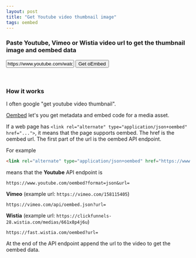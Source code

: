 ```yaml
---
layout: post
title: "Get Youtube video thumbnail image"
tags: oembed
---
```


### Paste Youtube, Vimeo or Wistia video url to get the thumbnail image and oembed data

<div id="video-preview-container">
  <div>
    <input 
      type="text" 
      value="https://www.youtube.com/watch?v=vS-F1PlLyTk"
      class="video-input" 
      placeholder="Enter video URL (YouTube, Vimeo, or Wistia)"
    >
    <button onclick="videoPreview.fetchThumbnail()">
      Get oEmbed
    </button>
  </div>
  <div class="video-thumbnail-output"></div>
  <br>
  <pre class="video-data-output"></pre>
</div>

### How it works

I often google "get youtube video thumbnail".

[Oembed](https://oembed.com/) let's you get metadata and embed code for a media asset.

If a web page has `<link rel="alternate" type="application/json+oembed" href="...">`, it means that the page supports oembed. The href is the oembed url. The first part of the url is the oembed API endpoint.

For example

```html
<link rel="alternate" type="application/json+oembed" href="https://www.youtube.com/oembed?format=json&url=https://www.youtube.com/watch?v=vS-F1PlLyTk" title="Typesense search with Ruby on Rails #225">
```

means that the **Youtube** API endpoint is

```
https://www.youtube.com/oembed?format=json&url=
```

**Vimeo** (example url: `https://vimeo.com/158115405`)

```
https://vimeo.com/api/oembed.json?url=
```

**Wistia** (example url: `https://clickfunnels-28.wistia.com/medias/661x8p4j6u`)

```
https://fast.wistia.com/oembed?url=
```

At the end of the API endpoint append the url to the video to get the oembed data.

<script>
class VideoThumbnailPreview {
  constructor(container) {
    this.container = container;
    this.input = container.querySelector('.video-input');
    this.thumbnailOutput = container.querySelector('.video-thumbnail-output');
    this.dataOutput = container.querySelector('.video-data-output');
    
    // Bind event listeners
    this.input.addEventListener('input', () => this.fetchThumbnail());
    
    // Initial fetch if there's a value
    this.fetchThumbnail();
  }

  async fetchThumbnail() {
    const url = this.input.value;
    if (!url) {
      this.clearOutput();
      return;
    }

    const videoProvider = this.detectVideoProvider(url);
    if (!videoProvider) {
      this.clearOutput();
      return;
    }

    try {
      const data = await this.fetchOembedData(url, videoProvider);
      if (data) {
        this.thumbnailOutput.innerHTML = `<img src="${data.thumbnail_url}" alt="Video thumbnail">`;
        this.dataOutput.textContent = JSON.stringify(data, null, 2);
      } else {
        this.clearOutput();
      }
    } catch (error) {
      this.clearOutput();
    }
  }

  clearOutput() {
    this.thumbnailOutput.innerHTML = '';
    this.dataOutput.innerHTML = '';
  }

  detectVideoProvider(url) {
    if (url.match(/youtu/)) return 'youtube';
    if (url.match(/vimeo/)) return 'vimeo';
    if (url.match(/wistia/)) return 'wistia';
    return null;
  }

  async fetchOembedData(url, provider) {
    const endpoints = {
      youtube: `https://www.youtube.com/oembed?url=${encodeURIComponent(url)}&format=json`,
      vimeo: `https://vimeo.com/api/oembed.json?url=${encodeURIComponent(url)}`,
      wistia: `https://fast.wistia.com/oembed?url=${encodeURIComponent(url)}&format=json`
    };

    const endpoint = endpoints[provider];
    if (!endpoint) return null;

    const response = await fetch(endpoint);
    if (!response.ok) return null;

    const data = await response.json();
    return data;
  }
}

document.addEventListener('DOMContentLoaded', () => {
  const container = document.querySelector('#video-preview-container');
  window.videoPreview = new VideoThumbnailPreview(container);
});
</script>
